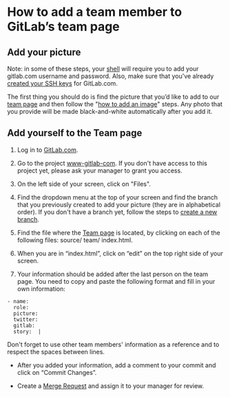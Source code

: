 # How to add a team member to GitLab’s team page


## Add your picture
Note: in some of these steps, your
[shell](http://doc.gitlab.com/ce/gitlab-basics/start-using-git.html) will
require you to add your gitlab.com username and password. Also, make sure
that you've already [created your SSH
keys](http://doc.gitlab.com/ce/gitlab-basics/create-your-ssh-keys.html) for
GitLab.com.

The first thing you should do is find the picture that you’d like to add to
our [team page](https://about.gitlab.com/team/) and then follow the "[how
to add an image](http://doc.gitlab.com/ce/gitlab-basics/add-image.html)"
steps. Any photo that you provide will be made black-and-white automatically after you add it.

## Add yourself to the Team page

1. Log in to [GitLab.com](https://gitlab.com).

1. Go to the project
[www-gitlab-com](https://gitlab.com/gitlab-com/www-gitlab-com). If you
don't have access to this project yet, please ask your manager to grant you
access.

1. On the left side of your screen, click on "Files".

1. Find the dropdown menu at the top of your screen and find the branch that you previously created to add your picture (they are in alphabetical order). If you don't have a branch yet, follow the steps to [create a new branch](http://doc.gitlab.com/ce/gitlab-basics/create-branch.html).

1. Find the file where the [Team page](https://about.gitlab.com/team/) is located, by clicking on each of the following files: source/ team/ index.html.

1. When you are in “index.html”, click on “edit” on the top right side of your screen.

1. Your information should be added after the last person on the team page. You need to copy and paste the following format and fill in your own information:

```
- name:
  role:
  picture:
  twitter:
  gitlab:
  story:  |
```
Don't forget to use other team members' information as a reference and to respect the spaces between lines.

* After you added your information, add a comment to your commit and click on “Commit Changes”.

* Create a [Merge Request](http://doc.gitlab.com/ce/gitlab-basics/add-merge-request.html) and assign it to your manager for review.
